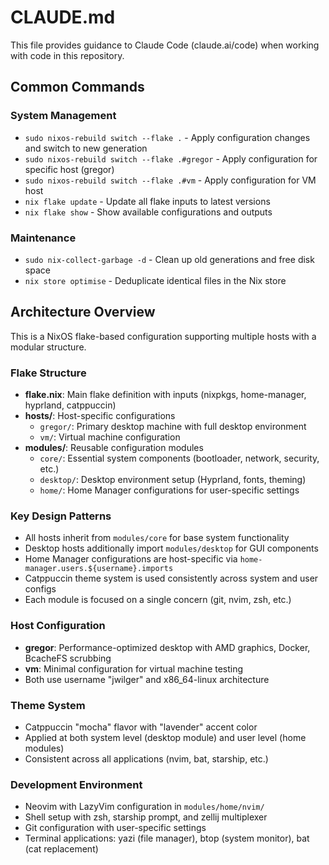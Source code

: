 # CLAUDE.md

This file provides guidance to Claude Code (claude.ai/code) when working with code in this repository.

## Common Commands

### System Management
- `sudo nixos-rebuild switch --flake .` - Apply configuration changes and switch to new generation
- `sudo nixos-rebuild switch --flake .#gregor` - Apply configuration for specific host (gregor)
- `sudo nixos-rebuild switch --flake .#vm` - Apply configuration for VM host
- `nix flake update` - Update all flake inputs to latest versions
- `nix flake show` - Show available configurations and outputs

### Maintenance
- `sudo nix-collect-garbage -d` - Clean up old generations and free disk space
- `nix store optimise` - Deduplicate identical files in the Nix store

## Architecture Overview

This is a NixOS flake-based configuration supporting multiple hosts with a modular structure.

### Flake Structure
- **flake.nix**: Main flake definition with inputs (nixpkgs, home-manager, hyprland, catppuccin)
- **hosts/**: Host-specific configurations
  - `gregor/`: Primary desktop machine with full desktop environment
  - `vm/`: Virtual machine configuration
- **modules/**: Reusable configuration modules
  - `core/`: Essential system components (bootloader, network, security, etc.)
  - `desktop/`: Desktop environment setup (Hyprland, fonts, theming)
  - `home/`: Home Manager configurations for user-specific settings

### Key Design Patterns
- All hosts inherit from `modules/core` for base system functionality
- Desktop hosts additionally import `modules/desktop` for GUI components
- Home Manager configurations are host-specific via `home-manager.users.${username}.imports`
- Catppuccin theme system is used consistently across system and user configs
- Each module is focused on a single concern (git, nvim, zsh, etc.)

### Host Configuration
- **gregor**: Performance-optimized desktop with AMD graphics, Docker, BcacheFS scrubbing
- **vm**: Minimal configuration for virtual machine testing
- Both use username "jwilger" and x86_64-linux architecture

### Theme System
- Catppuccin "mocha" flavor with "lavender" accent color
- Applied at both system level (desktop module) and user level (home modules)
- Consistent across all applications (nvim, bat, starship, etc.)

### Development Environment
- Neovim with LazyVim configuration in `modules/home/nvim/`
- Shell setup with zsh, starship prompt, and zellij multiplexer
- Git configuration with user-specific settings
- Terminal applications: yazi (file manager), btop (system monitor), bat (cat replacement)